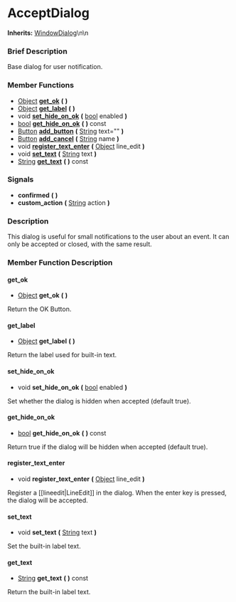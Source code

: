 #  AcceptDialog  
**Inherits:** [WindowDialog](class_windowdialog)\\n\\n
###  Brief Description  
Base dialog for user notification.

###  Member Functions 
  * [Object](class_object)  **[get_ok](#get_ok)**  **(** **)**
  * [Object](class_object)  **[get_label](#get_label)**  **(** **)**
  * void  **[set_hide_on_ok](#set_hide_on_ok)**  **(** [bool](class_bool) enabled  **)**
  * [bool](class_bool)  **[get_hide_on_ok](#get_hide_on_ok)**  **(** **)** const
  * [Button](class_button)  **[add_button](#add_button)**  **(** [String](class_string) text=""  **)**
  * [Button](class_button)  **[add_cancel](#add_cancel)**  **(** [String](class_string) name  **)**
  * void  **[register_text_enter](#register_text_enter)**  **(** [Object](class_object) line_edit  **)**
  * void  **[set_text](#set_text)**  **(** [String](class_string) text  **)**
  * [String](class_string)  **[get_text](#get_text)**  **(** **)** const

###  Signals  
  *  **confirmed**  **(** **)**
  *  **custom_action**  **(** [String](class_string) action  **)**

###  Description  
This dialog is useful for small notifications to the user about an
	event. It can only be accepted or closed, with the same result.

###  Member Function Description  

#### <a name="get_ok">get_ok</a>
  * [Object](class_object)  **get_ok**  **(** **)**

Return the OK Button.

#### <a name="get_label">get_label</a>
  * [Object](class_object)  **get_label**  **(** **)**

Return the label used for built-in text.

#### <a name="set_hide_on_ok">set_hide_on_ok</a>
  * void  **set_hide_on_ok**  **(** [bool](class_bool) enabled  **)**

Set whether the dialog is hidden when accepted
			(default true).

#### <a name="get_hide_on_ok">get_hide_on_ok</a>
  * [bool](class_bool)  **get_hide_on_ok**  **(** **)** const

Return true if the dialog will be hidden when
			accepted (default true).

#### <a name="register_text_enter">register_text_enter</a>
  * void  **register_text_enter**  **(** [Object](class_object) line_edit  **)**

Register a [[lineedit|LineEdit]] in the dialog. When the enter
			key is pressed, the dialog will be accepted.

#### <a name="set_text">set_text</a>
  * void  **set_text**  **(** [String](class_string) text  **)**

Set the built-in label text.

#### <a name="get_text">get_text</a>
  * [String](class_string)  **get_text**  **(** **)** const

Return the built-in label text.
